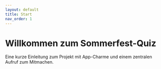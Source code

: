 ```yaml
---
layout: default
title: Start
nav_order: 1
---
```


# Willkommen zum Sommerfest-Quiz

Eine kurze Einleitung zum Projekt mit App-Charme und einem zentralen Aufruf zum Mitmachen.

